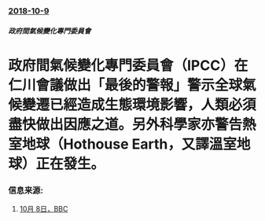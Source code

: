 ### [2018-10-9](/zh/news/2018/10/9/index.md)

##### 政府間氣候變化專門委員會
# 政府間氣候變化專門委員會（IPCC）在仁川會議做出「最後的警報」警示全球氣候變遷已經造成生態環境影響，人類必須盡快做出因應之道。另外科學家亦警告熱室地球（Hothouse Earth，又譯溫室地球）正在發生。 




### 信息来源:

1. [10月 8日，BBC](https://www.bbc.com/zhongwen/trad/science-45785372)
